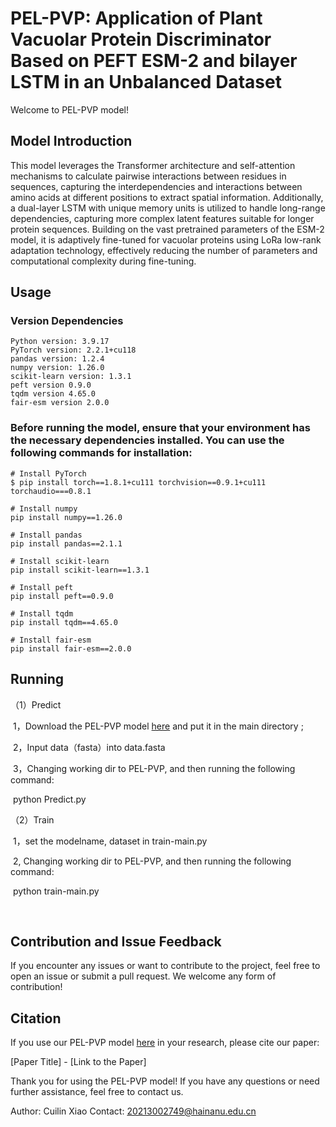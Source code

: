 # **PEL-PVP:** Application of Plant Vacuolar Protein Discriminator Based on PEFT ESM-2 and bilayer LSTM in an Unbalanced Dataset

Welcome to PEL-PVP model! 

## Model Introduction

This model leverages the Transformer architecture and self-attention mechanisms to calculate pairwise interactions between residues in sequences, capturing the interdependencies and interactions between amino acids at different positions to extract spatial information. Additionally, a dual-layer LSTM with unique memory units is utilized to handle long-range dependencies, capturing more complex latent features suitable for longer protein sequences. Building on the vast pretrained parameters of the ESM-2 model, it is adaptively fine-tuned for vacuolar proteins using LoRa low-rank adaptation technology, effectively reducing the number of parameters and computational complexity during fine-tuning.

## Usage

### Version Dependencies

    Python version: 3.9.17
    PyTorch version: 2.2.1+cu118
    pandas version: 1.2.4
    numpy version: 1.26.0
    scikit-learn version: 1.3.1
    peft version 0.9.0
    tqdm version 4.65.0
    fair-esm version 2.0.0

### Before running the model, ensure that your environment has the necessary dependencies installed. You can use the following commands for installation:

```
# Install PyTorch
$ pip install torch==1.8.1+cu111 torchvision==0.9.1+cu111 torchaudio===0.8.1 

# Install numpy
pip install numpy==1.26.0

# Install pandas
pip install pandas==2.1.1

# Install scikit-learn
pip install scikit-learn==1.3.1

# Install peft 
pip install peft==0.9.0

# Install tqdm                       
pip install tqdm==4.65.0

# Install fair-esm                       
pip install fair-esm==2.0.0
```

## Running

（1）Predict

​		1，Download the PEL-PVP model [here](http://121.36.197.223:8080/py/PEL-PVP.pt) and put it in the main directory ;

​		2，Input data（fasta）into data.fasta

​		3，Changing working dir to PEL-PVP, and then running the following command:

​				python Predict.py

（2）Train

​		1，set the modelname, dataset in train-main.py

​		2,  Changing working dir to PEL-PVP, and then running the following command:

​				python train-main.py

​		

## Contribution and Issue Feedback

If you encounter any issues or want to contribute to the project, feel free to open an issue or submit a pull request. We welcome any form of contribution!

## Citation

If you use our PEL-PVP model [here](http://121.36.197.223:8080/py/PEL-PVP.pt) in your research, please cite our paper:

[Paper Title] - [Link to the Paper]

Thank you for using the PEL-PVP model! If you have any questions or need further assistance, feel free to contact us.

Author: Cuilin Xiao
Contact: 20213002749@hainanu.edu.cn